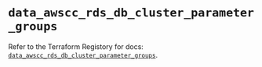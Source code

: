 # `data_awscc_rds_db_cluster_parameter_groups`

Refer to the Terraform Registory for docs: [`data_awscc_rds_db_cluster_parameter_groups`](https://registry.terraform.io/providers/hashicorp/awscc/0.70.0/docs/data-sources/rds_db_cluster_parameter_groups).
